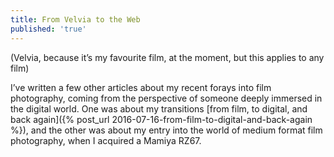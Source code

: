 ```yaml
---
title: From Velvia to the Web
published: 'true'
---
```


(Velvia, because it’s my favourite film, at the moment, but this applies to any film)

I’ve written a few other articles about my recent forays into film photography, coming from the perspective of someone deeply immersed in the digital world. One was about my transitions [from film, to digital, and back again]({% post_url 2016-07-16-from-film-to-digital-and-back-again %}), and the other was about my entry into the world of medium format film photography, when I acquired a Mamiya RZ67.
